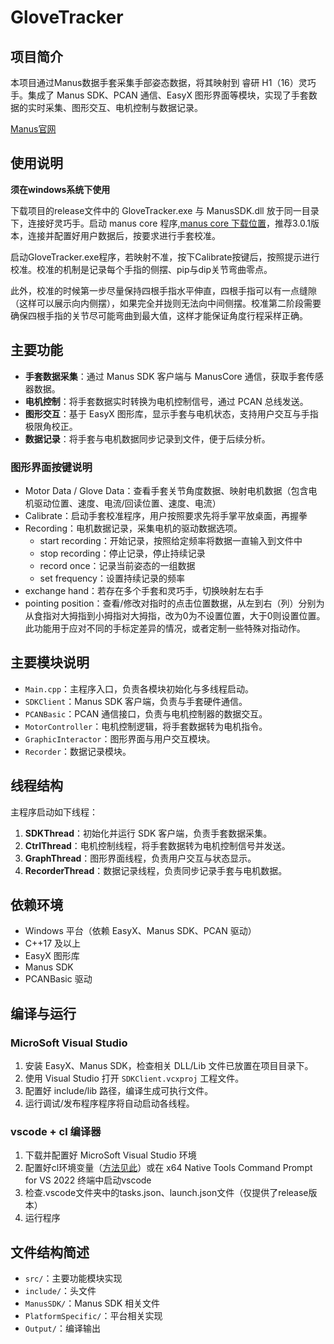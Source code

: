 # GloveTracker

## 项目简介

本项目通过Manus数据手套采集手部姿态数据，将其映射到 睿研 H1（16）灵巧手。集成了 Manus SDK、PCAN 通信、EasyX 图形界面等模块，实现了手套数据的实时采集、图形交互、电机控制与数据记录。

[Manus官网](https://www.manus-meta.com/products/quantum-metagloves)

## 使用说明

**须在windows系统下使用**

下载项目的release文件中的 GloveTracker.exe 与 ManusSDK.dll 放于同一目录下，连接好灵巧手。启动 manus core 程序,[manus core 下载位置](https://docs.manus-meta.com/latest/Resources/)，推荐3.0.1版本，连接并配置好用户数据后，按要求进行手套校准。

启动GloveTracker.exe程序，若映射不准，按下Calibrate按键后，按照提示进行校准。校准的机制是记录每个手指的侧摆、pip与dip关节弯曲零点。

此外，校准的时候第一步尽量保持四根手指水平伸直，四根手指可以有一点缝隙（这样可以展示向内侧摆），如果完全并拢则无法向中间侧摆。校准第二阶段需要确保四根手指的关节尽可能弯曲到最大值，这样才能保证角度行程采样正确。



## 主要功能

- **手套数据采集**：通过 Manus SDK 客户端与 ManusCore 通信，获取手套传感器数据。
- **电机控制**：将手套数据实时转换为电机控制信号，通过 PCAN 总线发送。
- **图形交互**：基于 EasyX 图形库，显示手套与电机状态，支持用户交互与手指极限角校正。
- **数据记录**：将手套与电机数据同步记录到文件，便于后续分析。

### 图形界面按键说明

+ Motor Data / Glove Data：查看手套关节角度数据、映射电机数据（包含电机驱动位置、速度、电流/回读位置、速度、电流）
+ Calibrate：启动手套校准程序，用户按照要求先将手掌平放桌面，再握拳
+ Recording：电机数据记录，采集电机的驱动数据选项。
    + start recording：开始记录，按照给定频率将数据一直输入到文件中
    + stop recording：停止记录，停止持续记录
    + record once：记录当前姿态的一组数据
    + set frequency：设置持续记录的频率
+ exchange hand：若存在多个手套和灵巧手，切换映射左右手
+ pointing position：查看/修改对指时的点击位置数据，从左到右（列）分别为从食指对大拇指到小拇指对大拇指，改为0为不设置位置，大于0则设置位置。此功能用于应对不同的手标定差异的情况，或者定制一些特殊对指动作。


## 主要模块说明

- `Main.cpp`：主程序入口，负责各模块初始化与多线程启动。
- `SDKClient`：Manus SDK 客户端，负责与手套硬件通信。
- `PCANBasic`：PCAN 通信接口，负责与电机控制器的数据交互。
- `MotorController`：电机控制逻辑，将手套数据转为电机指令。
- `GraphicInteractor`：图形界面与用户交互模块。
- `Recorder`：数据记录模块。

## 线程结构

主程序启动如下线程：

1. **SDKThread**：初始化并运行 SDK 客户端，负责手套数据采集。
2. **CtrlThread**：电机控制线程，将手套数据转为电机控制信号并发送。
3. **GraphThread**：图形界面线程，负责用户交互与状态显示。
4. **RecorderThread**：数据记录线程，负责同步记录手套与电机数据。

## 依赖环境

- Windows 平台（依赖 EasyX、Manus SDK、PCAN 驱动）
- C++17 及以上
- EasyX 图形库
- Manus SDK
- PCANBasic 驱动

## 编译与运行

### MicroSoft Visual Studio 

1. 安装 EasyX、Manus SDK，检查相关 DLL/Lib 文件已放置在项目目录下。
2. 使用 Visual Studio 打开 `SDKClient.vcxproj` 工程文件。
3. 配置好 include/lib 路径，编译生成可执行文件。
4. 运行调试/发布程序程序将自动启动各线程。

### vscode + cl 编译器

1. 下载并配置好 MicroSoft Visual Studio 环境
2. 配置好cl环境变量（[方法见此](https://blog.csdn.net/en_Wency/article/details/124767742)）或在 x64 Native Tools Command Prompt for VS 2022 终端中启动vscode
3. 检查.vscode文件夹中的tasks.json、launch.json文件（仅提供了release版本）
4. 运行程序

## 文件结构简述

- `src/`：主要功能模块实现
- `include/`：头文件
- `ManusSDK/`：Manus SDK 相关文件
- `PlatformSpecific/`：平台相关实现
- `Output/`：编译输出
